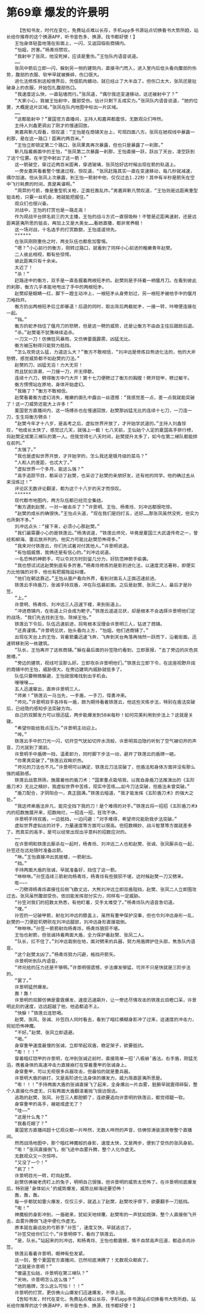 # 第69章 爆发的许景明
        【告知书友，时代在变化，免费站点难以长存，手机app多书源站点切换看书大势所趋，站长给你推荐的这个换源APP，听书音色多、换源、找书都好使！】
       王怡身体轻盈地落在街面上，一闪，又返回临街商铺内。
       “怡姐，厉害。”杨青烁赞叹。
       “我射中了张凤，他没死掉，应该是重伤。”王怡队内语音说道。
       ……
       张凤中箭后立即一闪，躲到另一侧的建筑内，直接寻门而入，进入室内后低头看向腹部的伤势，腹部的衣服、软甲早就被撕碎，伤口很大。
       进化法修炼到这般境界后，凭借肌肉蠕动，就已经止了大半血了。但伤口太大，张凤还是扯破身上的衣服，开始包扎腹部伤口。
       “我速度这么快，一直贴墙而行。”张凤道，“偶尔我还变速移动，这还被射中了？”
       “大家小心，我被王怡射中，腹部受伤。估计只剩下五成实力。”张凤队内语音说道，“她的位置，大概是这片区域。”张凤在队内地图中标出一片区域。
       ……
       “这都能射中？”夏国官方直播间，主持人和嘉宾都震惊，无数观众们哗然。
       主持人刘鑫更调出了刚才的慢速回放。
       男嘉宾靳凡观看，惊叹道：“王怡是在商铺天台上，可观四面八方。张凤在她视线中暴露一刹那，是在这一路口！距离约两百米。”
       “王怡立即锁定第二个路口，张凤果真再次暴露，但也只是暴露了一刹那。”
       靳凡指着画面中的王怡，“张凤第二次暴露一刹那，王怡直接一跃，跃出了天台，凌空跃到了这个位置。在半空中射出了这一箭！”
       这一箭破空，穿过近两百米距离，穿透玻璃，张凤恰好这时候出现在箭的轨道上。
       一旁女嘉宾看着整个慢速过程，惊叹道，“张凤赶路其实一直在变速移动，每几秒就减速，偶尔加速。但从张凤上次暴露，到王怡一箭射中他，仅仅过去1.22秒！其中有半秒是箭矢在空中飞行耗费的时间，真是离谱啊。”
       “周羿的弓箭，像是重型机关枪，正面狂轰乱炸。”男嘉宾靳凡赞叹道，“王怡则是远距离重型狙击枪，只要一丝机会，她就能把握住。”
       观众们也很兴奋。
       对战中，王怡的打赏也是一路走高！
       作为观战平台排名前三的大主播，王怡的战斗方式一直很吸粉！不管是近距离速射，还是远距离匪夷所思的狙击，再加上又是大美女……看她直播，都非常养眼！
       这一场对战，十名选手的打赏数额，王怡遥遥领先。
       ******
       在张凤刚刚重伤之时，两支队伍也都愈加警惕。
       “嗯？”小心前行的衡方，刚转过路口，就看到了同样小心前进的稚嫩青年赵樊。
       二人彼此相视，都有些惊愕。
       彼此距离只有十余米。
       太近了！
       “杀！”
       赶路途中的衡方，双手是一直各握着两根短矛的。赵樊则是手持着一柄偃月刀。在看到彼此的刹那，衡方几乎本能地甩出了手中的两根短矛。
       赵樊却是眼睛一红，脚下一蹬主动冲上，一根短矛从身旁划过，另一根短矛被他手中的偃月刀格挡开。
       衡方扔出两根短矛后立即暴退！后退的同时，取出背后两截蛇矛，一接一转，咔嚓便连接在一起。
       “铛。”
       衡方的蛇矛挡住了偃月刀的怒劈，但是这一劈的威势，还是让衡方不由自主往后踉跄后退。
       “杀。”赵樊毫不犹豫继续追杀。
       一刀又一刀！仿佛狂风暴雨，又仿佛雷霆霹雳，凶猛无比。
       衡方被压制得只能努力抵挡。
       “怎么攻势这么猛，力道这么大？”衡方不敢相信，“刘冲远是修炼巨熊进化法的，他的大斧怒劈，感觉威势都不如赵樊的刀法。”
       赵樊的刀，凶猛无滔！力大无穷！
       而且犹如浪潮，一刀接一刀，并无停歇。
       连续十六刀，劈得衡方中门大开！第十七刀便劈过了衡方的胸膛！劈开铠甲，劈过躯干。
       衡方愣愣站在原地，身体开始虚幻。
       “我输了？”衡方不敢相信。
       赵樊看着衡方虚幻消失，稚嫩的面孔中露出一丝遗憾：“我感觉差一点，差一点我就能突破了！这一刀威势还能大上许多！”
       夏国官方直播间内，这一场搏杀也在慢速回放，赵樊那凶猛无比的连续十七刀，一刀连一刀，生生将衡方劈杀！
       “赵樊今年才十八岁，是高考之后，虚拟世界开放了，才开始学武道的。”主持人刘鑫惊叹，“他成长太快了，感觉过几天，就强上一截！七八天前，王仙姑个人定的夏国高手排行榜，将赵樊定成第三梯队的第一人。但我觉得七八天时间，赵樊提升太多了，如今在第二梯队都能排在前列。”
       “太强了。”
       “我也是虚拟世界开放，才开始学的，怎么我还是银月级的菜鸟？”
       “人和人的差距，也忒大了。”
       “虚拟世界一个多月，能这么强？”
       “高手追踪节目，都采访了赵樊，也采访了赵樊的亲朋好友，还有他的同学。他的确过去从来没练过！”
       评论区无数评论翻滚，都为这个十八岁的天才而惊叹。
       ******
       现代都市地图内，两方队伍都已经完全集结。
       “衡方遇到赵樊，一对一被击杀了？”许景明、王怡、杨青烁、刘冲远都很吃惊。
       “赵樊的成长的确很快。”王怡点头道，“现在我们是四打五，还好……那张凤虽然没死，但实力也所剩不多。”
       刘冲远点头：“接下来，必须小心那赵樊。”
       “我们最需要小心的是铁莲云。”杨清说道，“铁莲云师兄，毕竟是夏国三大武道传奇之一，曾经和柳海、雷云放并列的。他实力可能比赵樊恐怖得多。”
       “我来对付铁莲云，你们先试着对付其他人。”许景明说道。
       “有怡姐威慑，我俩还是有信心的。”刘冲远说道。
       一名恐怖的神箭手，可以令对方时刻留几分力，好防范神箭手偷袭。
       “我也想试试这赵樊到底有多厉害。”杨青烁修炼的是影豹进化法，以速度灵活著称，即便实力比他强的对手，他也有把握拖延纠缠。
       “他们在朝这靠近。”王怡从窗户看向外界，看到对面五人正面迅速前进。
       铁莲云手持盾刀，张诚手持双盾，冲在队伍最前面。之后是赵樊、张凤二人，最后才是孙笠。
       “上。”
       许景明、杨青烁、刘冲远三人迅速下楼，来到街道上。
       “冲进商铺内，在街道上只会成为靶子。”铁莲云遥遥见状，却是根本不会选择许景明他们定的战场，“我们先去找到王怡，除掉王怡。”
       铁莲云下令后，队伍迅速前进，拐弯根本没理会许景明三人，钻进了商铺。
       “还真谨慎。”许景明见状，抬头看向上方，“怡姐，他们进商铺了。”
       出现在天台上的王怡，背着箭囊迅速飞奔，飞奔到天台角落再悄然一跃而下，沿着街面，迅速转移到另一栋建筑。
       “队长，王怡离开了这栋商铺。”躲在最后面的孙笠隐约看到，立即禀报，“去了旁边的灰色民居楼。”
       “旁边的建筑，视线可没那么好。立即攻杀许景明他们。”铁莲云立即下令，在这座视野开阔的商铺中的王怡，威胁很大。在旁边建筑内威胁就低多了。
       队伍只要稍微躲避，王怡就很难找到出手机会。
       嗖嗖嗖……
       五人迅速窜出，直奔许景明三人。
       “师弟！”铁莲云一马当先，一手盾，一手刀，悍勇冲来。
       “师兄。”许景明双手各持有一盾，颇为期待看着铁莲云，他这些天练步法，特别在盾法突破后，已经隐约感知步法突破方向。
       自己的双脚发力可以很迅猛，两步能爆发到50米每秒！如何完美利用到步法上？这就是关键。
       “希望你能给我点压力。”许景明主动迎上。
       “哗。”
       铁莲云手中的刀光一闪，切开空气犹如切开水流般，许景明耳边隐约听到了空气被切开的声音，刀光就到了面前。
       许景明手中盾牌一挡，温柔卸力，同时脚下步法一动，避开了铁莲云的盾牌一砸。
       “你果真突破了。”铁莲云双眸炽热。
       “师兄的刀法也不凡。”许景明可以确定，铁莲云刀法突破了，但盾法和身体方面并没有那么强的威胁感。
       铁莲云战意昂扬，施展着他的盾刀术：“国家重点栽培我，以我自身盾刀法推演出的《五阶盾刀术》无比之精妙，我虚拟世界中苦练，现实中苦练……如今刀法突破，但盾法未曾突破。”
       “盾刀配合，才阴阳合一，真正圆满。”铁莲云暗道，“我才能发挥《五阶盾刀术》的强大之处。”
       “我这师弟盾法非凡，能完全挡下我的刀！是个难得的对手。”铁莲云将一招招《五阶盾刀术》内的招数施展开来，招数绚烂，一招连一招，狂攻不休。
       许景明手持双盾，一边抵挡，一边闪避：“对手难得，希望师兄能助我步法突破。”
       虚拟世界虚拟出的对手，力量速度等方面可以很高。但招数精妙、战斗智慧等方面就差多了。而真实的高手，是可以经常出现出乎意料的招数应对的。
       ……
       在许景明和铁莲云厮杀在一起时，杨青烁、刘冲远二人也和赵樊、张诚、张凤厮杀在一起，孙笠还在远处随时准备出箭。
       “咻。”王怡直接冲出民居楼，一箭射出。
       “挡。”
       手持两面大盾的张诚，早就准备好，挡住了这一箭。
       “咻咻咻。”孙笠连续三箭射向杨青烁，杨青烁有些狼狈不堪，这时候赵樊一刀又劈来。
       嘭~~~
       一刀劈得杨青烁直接往后倒飞数丈远，大熊刘冲远立即双盾阻挡，赵樊、张凤二人立即围攻过去。张凤虽然腹部受伤，依旧能发挥部分实力，同样有一定威胁。
       “孙笠对我们的招数太熟悉，有他盯着，交手太难受了。”杨青烁队内语音急切道。
       “噗。”
       孙笠的一记破甲箭，射在刘冲远的膝盖上，虽然有重甲保护没事，但也令刘冲远身形一乱，赵樊的一刀便趁机劈砍在刘冲远腿部，刘冲远身形直接栽倒。
       “咻咻咻。”孙笠一箭箭射向杨青烁，杨青烁狼狈不堪。
       王怡也射箭，但张诚持着两面大盾，全力保护着赵樊、张凤二人。
       “队长，扛不住了。”刘冲远栽倒在地，面对劈来的兵器，努力用盾牌护住头部，焦急队内语音。
       “这个赵樊太凶了。”杨青烁努力闪避，格挡开箭矢。
       许景明听到队内语音。
       “师兄给的压力还是不够啊。”许景明很遗憾，步法爆发够猛，可并不只是快就是三阶步法的。
       “罢了。”
       许景明猛然爆发。
       轰！轰！
       许景明的双脚仿佛是雷霆爆发，速度迅速飙升，让一旁还尽情攻击的铁莲云目瞪口呆，许景明此刻的速度，远远超越了他，他追都追不上。
       “快躲！”铁莲云连怒喝。
       赵樊、张凤、张诚、孙笠四人同时看去，看到了暗红模糊身影冲了过来，这速度的冲击力，宛如恐怖神魔。
       “不好。”赵樊、张凤立即退避。
       “喝。”
       身穿重甲速度最慢的张诚，立即举起双盾，稳定架子，欲要抵抗。
       “嘭！！！”
       穿着暗红铠甲的许景明，在冲到张诚近前时，直接简单一招‘八极崩’盾法。右手盾，刚猛无滔，携着身体的高速冲击力直接崩打在穿着重甲的张诚身上。
       身穿重甲，可以无视很多兵器攻击，但最怕的就是重兵器。
       许景明大盾的崩打，又是高阶进化法身体的爆发力，威力简直匪夷所思是。
       “嘭！！！”手持两面大盾的张诚直接飞了起来，全身爆出一片血雾，脏腑早就震得碎裂，整个人直接化作虚无，只有两面大盾翻滚着抛飞很远很远。
       逃跑的赵樊、张凤、孙笠三人都胆颤了，连欲要追向许景明的铁莲云，都觉得腿一软。
       身穿重甲的高手，被砸成虚无了？
       “哇——”
       “这是什么鬼？”
       “我看花眼了？”
       夏国官方直播间超十亿观众都一片哗然，无数人哗然的声音，仿佛惊涛骇浪席卷整个直播间。
       然而战场地图中，那个暗红神魔般的身影，速度太快，又是两步，便到了受伤的张凤身前。
       “嘭！”张凤直接倒飞，倒飞途中血雾升腾，整个人化作虚无。
       无数观众又一次惊呼。
       “又没了一个！”
       “疯了！”
       许景明目光一转，盯向赵樊。
       赵樊仿佛被老虎盯上的兔子，明明自己很强，但许景明的威势太恐怖了。在许景明彻底爆发后，特别是‘身体如火’的威势爆发，威势比柳海还要恐怖！
       轰，轰，轰。
       每一步都犹如雷火爆发，仅仅三步，就追上了赵樊，赵樊咬牙停下，欲要翻手一刀抵挡。
       “嘭！”
       神魔般的身影冲到，一盾砸来，犹如天地倾覆，赵樊嘭的一声犹如炮弹，整个人直接倒飞开去，血雾升腾倒飞途中便化作虚无。
       原本就在最远处的弓箭手‘孙笠‘，速度又快，早就逃远了。
       “孙笠交给你们三个。”许景明停下，看向了铁莲云。
       “是，队长。”站起来的刘冲远，和杨青烁、王怡也都震撼，情不自禁高声应道，都追杀向孙笠。
       铁莲云看着许景明，眼神有些发紧。
       这一刻，整个夏国官方直播间，已然彻底沸腾了！无数观众都疯了。
       “这就是许景明？”
       “傻逼王仙姑，许景明在第三梯队？”
       “天呐，许景明怎么这么强？”
       “他的盾牌，怎么这么可怕！！！”
       许景明的打赏，更仿佛火山爆发们迅速爆发，不停上涨。
       【告知书友，时代在变化，免费站点难以长存，手机app多书源站点切换看书大势所趋，站长给你推荐的这个换源APP，听书音色多、换源、找书都好使！】